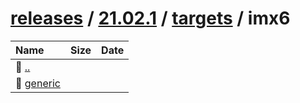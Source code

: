 ---
---

# [releases](/releases/) / [21.02.1](/releases/21.02.1/) / [targets](/releases/21.02.1/targets/) / imx6


| Name | Size | Date |
|:---|---:|---|
| 📁 [..](../) | | |
| 📁 [generic](generic) | | |

